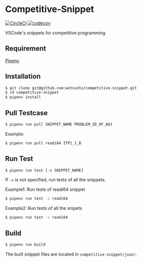 # Competitive-Snippet

[![CircleCI](https://circleci.com/gh/wotsushi/competitive-snippet.svg?style=svg)](https://circleci.com/gh/wotsushi/competitive-snippet)
[![codecov](https://codecov.io/gh/wotsushi/competitive-snippet/branch/master/graph/badge.svg)](https://codecov.io/gh/wotsushi/competitive-snippet)

VSCode's snippets for competitive programming

## Requirement

[Pipenv](https://github.com/pypa/pipenv/)

## Installation

```bash
$ git clone git@github.com:wotsushi/competitive-snippet.git
$ cd competitive-snippet
$ pipenv install
```

## Pull Testcase

```bash
$ pipenv run pull SNIPPET_NAME PROBLEM_ID_OF_AOJ
```

Example:

```bash
$ pipenv run pull readi64 ITP1_1_B
```

## Run Test

```bash
$ pipenv run test [-s SNIPPET_NAME]
```

If `-s` is not specified, run tests of all the snippets.

Example1: Run tests of readi64 snippet

```bash
$ pipenv run test -s readi64
```

Example2: Run tests of all the snipets

```bash
$ pipenv run test -s readi64
```

## Build

```bash
$ pipenv run build
```

The built snippet files are located in `competitive-snippet/json/`.
